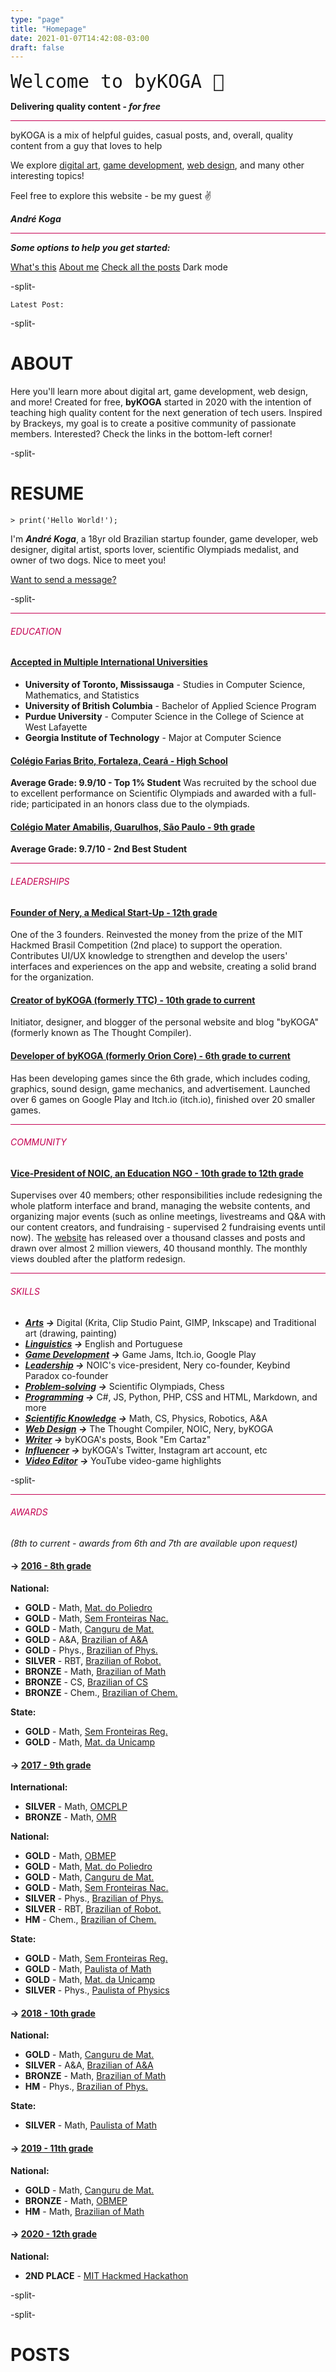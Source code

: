 ```yaml
---
type: "page"
title: "Homepage"
date: 2021-01-07T14:42:08-03:00
draft: false
---
```


<!--- HOME -->
<span style="font-size: calc(1rem + 2vw)">`Welcome to byKOGA 👋`</span>

<span class="is-size-5">**Delivering quality content - <span class="marked mode-none">*for free*</span>**</span>
<hr style="background-color:#c50052"/>

<p id="home-paddingleft">byKOGA is a mix of helpful guides, casual posts, and, overall, quality content from a guy that loves to help
</p>

<p id="home-paddingleft">We explore <ins>digital art</ins>, <ins>game development</ins>, <ins>web design</ins>, and many other interesting topics!</p>

<p id="home-paddingleft">Feel free to explore this website - be my guest ✌
</p>

***André Koga***

<hr style="background-color:#c50052"/>

***Some options to help you get started:***

<a class="button has-text-weight-bold is-white has-shadow my-1" href="#resume">What's this</a>
<a class="button has-text-weight-bold is-white has-shadow my-1" href="#resume">About me</a>
<a class="button has-text-weight-bold is-secondary has-shadow my-1" href="#posts">Check all the posts</a>
<a id="toggle-mode" class="mode-toggle button has-text-weight-bold link no-underline has-shadow my-1" title="Dark mode!">Dark mode</a>

-split-

<span class="is-size-4">`Latest Post:`</span>

-split-

# ABOUT
Here you'll learn more about digital art, game development, web design, and more! Created for free, **byKOGA** started in 2020 with the intention of teaching high quality content for the next generation of tech users. Inspired by Brackeys, my goal is to create a positive community of passionate members. Interested? Check the links in the bottom-left corner!

-split-

# RESUME
`> print('Hello World!');`

I'm <span class="marked mode-none">***André Koga***</span>, a 18yr old Brazilian startup founder, game developer, web designer, digital artist, sports lover, scientific Olympiads medalist, and owner of two dogs. Nice to meet you!

[<span class="link">Want to send a message?</span>](/#contact)

-split-

<hr style="background-color:#c50052"/>

###### <span style="color:#c50052">EDUCATION</span>
#### <ins><span class="marked mode-none">Accepted in Multiple International Universities</span></ins>
* **University of Toronto, Mississauga** - Studies in Computer Science, Mathematics, and Statistics
* **University of British Columbia** - Bachelor of Applied Science Program
* **Purdue University** - Computer Science in the College of Science at West Lafayette
* **Georgia Institute of Technology** - Major at Computer Science


#### <ins>Colégio Farias Brito, Fortaleza, Ceará - High School</ins>
**Average Grade: 9.9/10 - Top 1% Student**
Was recruited by the school due to excellent performance on Scientific Olympiads and awarded with a full-ride; participated in an honors class due to the olympiads.

#### <ins>Colégio Mater Amabilis, Guarulhos, São Paulo - 9th grade</ins>
**Average Grade: 9.7/10 - 2nd Best Student**

<hr style="background-color:#c50052"/>

###### <span style="color:#c50052">LEADERSHIPS</span>
#### <ins><span class="marked mode-none">Founder of Nery</span>, a Medical Start-Up - 12th grade</ins>
One of the 3 founders. Reinvested the money from the prize of the MIT Hackmed Brasil Competition (2nd place) to support the operation. Contributes UI/UX knowledge to strengthen and develop the users' interfaces and experiences on the app and website, creating a solid brand for the organization.

#### <ins>Creator of byKOGA (formerly TTC) - 10th grade to current</ins>
Initiator, designer, and blogger of the personal website and blog "byKOGA" (formerly known as The Thought Compiler).

#### <ins>Developer of byKOGA (formerly Orion Core) - 6th grade to current</ins>
Has been developing games since the 6th grade, which includes coding, graphics, sound design, game mechanics, and advertisement. Launched over 6 games on Google Play and Itch.io (itch.io), finished over 20 smaller games.

<hr style="background-color:#c50052"/>

###### <span style="color:#c50052">COMMUNITY</span>
#### <ins><span class="marked mode-none">Vice-President of NOIC</span>, an Education NGO - 10th grade to 12th grade</ins>
Supervises over 40 members; other responsibilities include redesigning the whole platform interface and brand, managing the website contents, and organizing major events (such as online meetings, livestreams and Q&A with our content creators, and fundraising - supervised 2 fundraising events until now). The [<span class="link">website</span>](https://www.noic.com.br) has released over a thousand classes and posts and drawn over almost 2 million viewers, 40 thousand monthly. The monthly views doubled after the platform redesign.

<hr style="background-color:#c50052"/>

###### <span style="color:#c50052">SKILLS</span>
* ***<ins>Arts</ins> ->*** Digital (Krita, Clip Studio Paint, GIMP, Inkscape) and Traditional art (drawing, painting)
* ***<ins>Linguistics</ins> ->*** English and Portuguese
* ***<ins>Game Development</ins> ->*** Game Jams, Itch.io, Google Play
* ***<ins>Leadership</ins> ->*** NOIC's vice-president, Nery co-founder, Keybind Paradox co-founder
* ***<ins>Problem-solving</ins> ->*** Scientific Olympiads, Chess
* ***<ins>Programming</ins> ->*** C#, JS, Python, PHP, CSS and HTML, Markdown, and more
* ***<ins>Scientific Knowledge</ins> ->*** Math, CS, Physics, Robotics, A&A
* ***<ins>Web Design</ins> ->*** The Thought Compiler, NOIC, Nery, byKOGA
* ***<ins>Writer</ins> ->*** byKOGA's posts, Book "Em Cartaz"
* ***<ins>Influencer</ins> ->*** byKOGA's Twitter, Instagram art account, etc
* ***<ins>Video Editor</ins> ->*** YouTube video-game highlights

-split-

<hr style="background-color:#c50052"/>

###### <span style="color:#c50052">AWARDS</span>
*(8th to current - awards from 6th and 7th are available upon request)*



#### **-> <ins>2016 - 8th grade</ins>**
**National:**
* **GOLD** - Math, [<span class="link">Mat. do Poliedro</span>](https://www.sistemapoliedro.com.br/omp/)
* **GOLD** - Math, [<span class="link">Sem Fronteiras Nac.</span>](http://matematicasemfronteiras.org/index.html)
* **GOLD** - Math, [<span class="link">Canguru de Mat.</span>](https://www.cangurudematematicabrasil.com.br/)
* **GOLD** - A&A, [<span class="link">Brazilian of A&A</span>](http://www.oba.org.br/site/)
* **GOLD** - Phys., [<span class="link">Brazilian of Phys.</span>](http://www.sbfisica.org.br/v1/olimpiada/2020/)
* **SILVER**  - RBT, [<span class="link">Brazilian of Robot.</span>](http://www.obr.org.br/)
* **BRONZE**  - Math, [<span class="link">Brazilian of Math</span>](https://www.obm.org.br/)
* **BRONZE**  - CS, [<span class="link">Brazilian of CS</span>](https://olimpiada.ic.unicamp.br/)
* **BRONZE**  - Chem., [<span class="link">Brazilian of Chem.</span>](https://www.obquimica.org/olimpiadas/index/)

**State:**
* **GOLD** - Math, [<span class="link">Sem Fronteiras Reg.</span>](http://matematicasemfronteiras.org/index.html)
* **GOLD** - Math, [<span class="link">Mat. da Unicamp</span>](http://www.opf.pro.br/)



#### **-> <ins>2017 - 9th grade</ins>**
**International:**
* **<span class="marked mode-none">SILVER</span>** - Math, [<span class="link">OMCPLP</span>](http://omcplp.obmep.org.br/)
* **<span class="marked mode-none">BRONZE</span>** - Math, [<span class="link">OMR</span>](http://www.oma.org.ar/internacional/omr.htm)

**National:**
* **GOLD** - Math, [<span class="link">OBMEP</span>](http://www.obmep.org.br/)
* **GOLD** - Math, [<span class="link">Mat. do Poliedro</span>](https://www.sistemapoliedro.com.br/omp/)
* **GOLD** - Math, [<span class="link">Canguru de Mat.</span>](https://www.cangurudematematicabrasil.com.br/)
* **GOLD** - Math, [<span class="link">Sem Fronteiras Nac.</span>](http://matematicasemfronteiras.org/index.html)
* **SILVER** - Phys., [<span class="link">Brazilian of Phys.</span>](http://www.sbfisica.org.br/v1/olimpiada/2020/)
* **SILVER** - RBT, [<span class="link">Brazilian of Robot.</span>](http://www.obr.org.br/)
* **HM** - Chem., [<span class="link">Brazilian of Chem.</span>](https://www.obquimica.org/olimpiadas/index/olimpiada-brasileira-de-quimica-junior)


**State:**
* **GOLD** - Math, [<span class="link">Sem Fronteiras Reg.</span>](http://matematicasemfronteiras.org/index.html)
* **GOLD** - Math, [<span class="link">Paulista of Math</span>](http://www.opm.mat.br/)
* **GOLD** - Math, [<span class="link">Mat. da Unicamp</span>](http://www.opf.pro.br/)
* **SILVER** - Phys., [<span class="link">Paulista of Physics</span>](http://www.opf.pro.br/)




#### **-> <ins>2018 - 10th grade</ins>**
**National:**
* **GOLD** - Math, [<span class="link">Canguru de Mat.</span>](https://www.cangurudematematicabrasil.com.br/)
* **SILVER** - A&A, [<span class="link">Brazilian of A&A</span>](http://www.oba.org.br/site/)
* **BRONZE** - Math, [<span class="link">Brazilian of Math</span>](https://www.obm.org.br/)
* **HM** - Phys., [<span class="link">Brazilian of Phys.</span>](http://www.sbfisica.org.br/v1/olimpiada/2020/)

**State:**
* **SILVER** - Math, [<span class="link">Paulista of Math</span>](http://www.opm.mat.br/)



#### **-> <ins>2019 - 11th grade</ins>**
**National:**
* **GOLD** - Math, [<span class="link">Canguru de Mat.</span>](https://www.cangurudematematicabrasil.com.br/)
* **BRONZE** - Math, [<span class="link">OBMEP</span>](http://www.obmep.org.br/)
* **HM** - Math, [<span class="link">Brazilian of Math</span>](https://www.obm.org.br/)



#### **-> <ins>2020 - 12th grade</ins>**
**National:**
* **<span class="marked mode-none">2ND PLACE</span>** - [<span class="link">MIT Hackmed Hackathon</span>](https://hackingmedicine.mit.edu)

-split-

<!--- CONTACT -->

-split-

# POSTS

